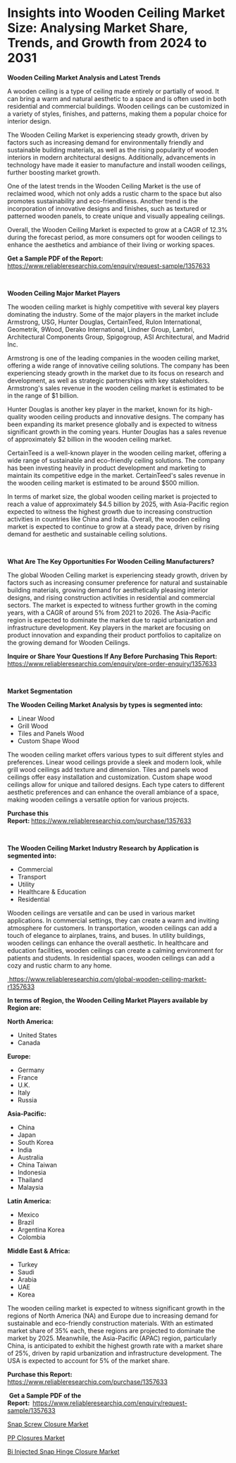 <p><h1>Insights into Wooden Ceiling Market Size: Analysing Market Share, Trends, and Growth from 2024 to 2031</h1></p><p><strong>Wooden Ceiling Market Analysis and Latest Trends</strong></p>
<p><p>A wooden ceiling is a type of ceiling made entirely or partially of wood. It can bring a warm and natural aesthetic to a space and is often used in both residential and commercial buildings. Wooden ceilings can be customized in a variety of styles, finishes, and patterns, making them a popular choice for interior design.</p><p>The Wooden Ceiling Market is experiencing steady growth, driven by factors such as increasing demand for environmentally friendly and sustainable building materials, as well as the rising popularity of wooden interiors in modern architectural designs. Additionally, advancements in technology have made it easier to manufacture and install wooden ceilings, further boosting market growth.</p><p>One of the latest trends in the Wooden Ceiling Market is the use of reclaimed wood, which not only adds a rustic charm to the space but also promotes sustainability and eco-friendliness. Another trend is the incorporation of innovative designs and finishes, such as textured or patterned wooden panels, to create unique and visually appealing ceilings.</p><p>Overall, the Wooden Ceiling Market is expected to grow at a CAGR of 12.3% during the forecast period, as more consumers opt for wooden ceilings to enhance the aesthetics and ambiance of their living or working spaces.</p></p>
<p><strong>Get a Sample PDF of the Report:&nbsp;</strong> <a href="https://www.reliableresearchiq.com/enquiry/request-sample/1357633">https://www.reliableresearchiq.com/enquiry/request-sample/1357633</a></p>
<p>&nbsp;</p>
<p><strong>Wooden Ceiling Major Market Players</strong></p>
<p><p>The wooden ceiling market is highly competitive with several key players dominating the industry. Some of the major players in the market include Armstrong, USG, Hunter Douglas, CertainTeed, Rulon International, Geometrik, 9Wood, Derako International, Lindner Group, Lambri, Architectural Components Group, Spigogroup, ASI Architectural, and Madrid Inc.</p><p>Armstrong is one of the leading companies in the wooden ceiling market, offering a wide range of innovative ceiling solutions. The company has been experiencing steady growth in the market due to its focus on research and development, as well as strategic partnerships with key stakeholders. Armstrong's sales revenue in the wooden ceiling market is estimated to be in the range of $1 billion.</p><p>Hunter Douglas is another key player in the market, known for its high-quality wooden ceiling products and innovative designs. The company has been expanding its market presence globally and is expected to witness significant growth in the coming years. Hunter Douglas has a sales revenue of approximately $2 billion in the wooden ceiling market.</p><p>CertainTeed is a well-known player in the wooden ceiling market, offering a wide range of sustainable and eco-friendly ceiling solutions. The company has been investing heavily in product development and marketing to maintain its competitive edge in the market. CertainTeed's sales revenue in the wooden ceiling market is estimated to be around $500 million.</p><p>In terms of market size, the global wooden ceiling market is projected to reach a value of approximately $4.5 billion by 2025, with Asia-Pacific region expected to witness the highest growth due to increasing construction activities in countries like China and India. Overall, the wooden ceiling market is expected to continue to grow at a steady pace, driven by rising demand for aesthetic and sustainable ceiling solutions.</p></p>
<p>&nbsp;</p>
<p><strong>What Are The Key Opportunities For Wooden Ceiling Manufacturers?</strong></p>
<p><p>The global Wooden Ceiling market is experiencing steady growth, driven by factors such as increasing consumer preference for natural and sustainable building materials, growing demand for aesthetically pleasing interior designs, and rising construction activities in residential and commercial sectors. The market is expected to witness further growth in the coming years, with a CAGR of around 5% from 2021 to 2026. The Asia-Pacific region is expected to dominate the market due to rapid urbanization and infrastructure development. Key players in the market are focusing on product innovation and expanding their product portfolios to capitalize on the growing demand for Wooden Ceilings.</p></p>
<p><strong>Inquire or Share Your Questions If Any Before Purchasing This Report:</strong> <a href="https://www.reliableresearchiq.com/enquiry/pre-order-enquiry/1357633">https://www.reliableresearchiq.com/enquiry/pre-order-enquiry/1357633</a></p>
<p>&nbsp;</p>
<p><strong>Market Segmentation</strong></p>
<p><strong>The Wooden Ceiling Market Analysis by types is segmented into:</strong></p>
<p><ul><li>Linear Wood</li><li>Grill Wood</li><li>Tiles and Panels Wood</li><li>Custom Shape Wood</li></ul></p>
<p><p>The wooden ceiling market offers various types to suit different styles and preferences. Linear wood ceilings provide a sleek and modern look, while grill wood ceilings add texture and dimension. Tiles and panels wood ceilings offer easy installation and customization. Custom shape wood ceilings allow for unique and tailored designs. Each type caters to different aesthetic preferences and can enhance the overall ambiance of a space, making wooden ceilings a versatile option for various projects.</p></p>
<p><strong>Purchase this Report:&nbsp;</strong><a href="https://www.reliableresearchiq.com/purchase/1357633">https://www.reliableresearchiq.com/purchase/1357633</a></p>
<p>&nbsp;</p>
<p><strong>The Wooden Ceiling Market Industry Research by Application is segmented into:</strong></p>
<p><ul><li>Commercial</li><li>Transport</li><li>Utility</li><li>Healthcare & Education</li><li>Residential</li></ul></p>
<p><p>Wooden ceilings are versatile and can be used in various market applications. In commercial settings, they can create a warm and inviting atmosphere for customers. In transportation, wooden ceilings can add a touch of elegance to airplanes, trains, and buses. In utility buildings, wooden ceilings can enhance the overall aesthetic. In healthcare and education facilities, wooden ceilings can create a calming environment for patients and students. In residential spaces, wooden ceilings can add a cozy and rustic charm to any home.</p></p>
<p><a href="https://www.reliableresearchiq.com/global-wooden-ceiling-market-r1357633">&nbsp;https://www.reliableresearchiq.com/global-wooden-ceiling-market-r1357633</a></p>
<p><strong>In terms of Region, the Wooden Ceiling Market Players available by Region are:</strong></p>
<p>
    <p> <strong> North America: </strong>
        <ul>
            <li>United States</li>
            <li>Canada</li>
        </ul>
        </p> 
    <p> <strong> Europe: </strong>
        <ul>
            <li>Germany</li>
            <li>France</li>
            <li>U.K.</li>
            <li>Italy</li>
            <li>Russia</li>
        </ul>
        </p> 
    <p> <strong> Asia-Pacific: </strong>
        <ul>
            <li>China</li>
            <li>Japan</li>
            <li>South Korea</li>
            <li>India</li>
            <li>Australia</li>
            <li>China Taiwan</li>
            <li>Indonesia</li>
            <li>Thailand</li>
            <li>Malaysia</li>
        </ul>
        </p> 
    <p> <strong> Latin America: </strong>
        <ul>
            <li>Mexico</li>
            <li>Brazil</li>
            <li>Argentina Korea</li>
            <li>Colombia</li>
        </ul>
        </p> 
    <p> <strong> Middle East & Africa: </strong>
        <ul>
            <li>Turkey</li>
            <li>Saudi</li>
            <li>Arabia</li>
            <li>UAE</li>
            <li>Korea</li>
        </ul>
    </p>
    </p>
<p><p>The wooden ceiling market is expected to witness significant growth in the regions of North America (NA) and Europe due to increasing demand for sustainable and eco-friendly construction materials. With an estimated market share of 35% each, these regions are projected to dominate the market by 2025. Meanwhile, the Asia-Pacific (APAC) region, particularly China, is anticipated to exhibit the highest growth rate with a market share of 25%, driven by rapid urbanization and infrastructure development. The USA is expected to account for 5% of the market share.</p></p>
<p><strong>Purchase this Report: </strong><a href="https://www.reliableresearchiq.com/purchase/1357633">https://www.reliableresearchiq.com/purchase/1357633</a></p>
<p>&nbsp;<strong>Get a Sample PDF of the Report:&nbsp;&nbsp;</strong><a href="https://www.reliableresearchiq.com/enquiry/request-sample/1357633">https://www.reliableresearchiq.com/enquiry/request-sample/1357633</a></p>
<p><strong></strong></p>
<p><p><a href="https://github.com/janetchuadff364/Market-Research-Report-List-1/blob/main/snap-screw-closure-market.md">Snap Screw Closure Market</a></p><p><a href="https://github.com/nicoletavirag/Market-Research-Report-List-4/blob/main/pp-closures-market.md">PP Closures Market</a></p><p><a href="https://github.com/btwcqfvq34/Market-Research-Report-List-1/blob/main/bi-injected-snap-hinge-closure-market.md">Bi Injected Snap Hinge Closure Market</a></p></p>
